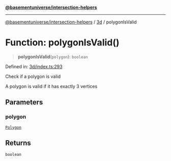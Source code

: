 [**@basementuniverse/intersection-helpers**](../../README.md)

***

[@basementuniverse/intersection-helpers](../../README.md) / [3d](../README.md) / polygonIsValid

# Function: polygonIsValid()

> **polygonIsValid**(`polygon`): `boolean`

Defined in: [3d/index.ts:293](https://github.com/basementuniverse/intersection-helpers/blob/ede9ecb18a1386abf90747a70ee9f16c34ce6207/src/3d/index.ts#L293)

Check if a polygon is valid

A polygon is valid if it has exactly 3 vertices

## Parameters

### polygon

[`Polygon`](../types/type-aliases/Polygon.md)

## Returns

`boolean`
